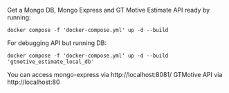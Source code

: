 Get a Mongo DB, Mongo Express and GT Motive Estimate API ready by running:
```
docker compose -f 'docker-compose.yml' up -d --build
```

For debugging API but running DB:
```
docker compose -f 'docker-compose.yml' up -d --build 'gtmotive_estimate_local_db'
```

You can access mongo-express via http://localhost:8081/
GTMotive API via http://localhost:80